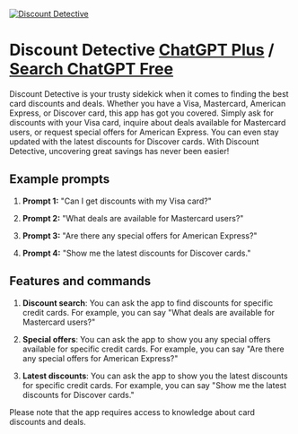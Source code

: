 
[![Discount Detective](https://files.oaiusercontent.com/file-smKeLP42VbyIiOw89ppAIOT8?se=2123-10-19T00%3A12%3A54Z&sp=r&sv=2021-08-06&sr=b&rscc=max-age%3D31536000%2C%20immutable&rscd=attachment%3B%20filename%3D9361cd3c-179d-4591-8715-feba42858600.png&sig=gLvfX1VPhz0x8ibj29omqs1xTS%2BpqwR5OBbT%2BvNezvk%3D)](https://chat.openai.com/g/g-S5hvJ0iFK-discount-detective)

# Discount Detective [ChatGPT Plus](https://chat.openai.com/g/g-S5hvJ0iFK-discount-detective) / [Search ChatGPT Free](https://gptcall.net/index.html#/?search=Discount%20Detective)

Discount Detective is your trusty sidekick when it comes to finding the best card discounts and deals. Whether you have a Visa, Mastercard, American Express, or Discover card, this app has got you covered. Simply ask for discounts with your Visa card, inquire about deals available for Mastercard users, or request special offers for American Express. You can even stay updated with the latest discounts for Discover cards. With Discount Detective, uncovering great savings has never been easier!

## Example prompts

1. **Prompt 1:** "Can I get discounts with my Visa card?"

2. **Prompt 2:** "What deals are available for Mastercard users?"

3. **Prompt 3:** "Are there any special offers for American Express?"

4. **Prompt 4:** "Show me the latest discounts for Discover cards."

## Features and commands

1. **Discount search**: You can ask the app to find discounts for specific credit cards. For example, you can say "What deals are available for Mastercard users?"

2. **Special offers**: You can ask the app to show you any special offers available for specific credit cards. For example, you can say "Are there any special offers for American Express?"

3. **Latest discounts**: You can ask the app to show you the latest discounts for specific credit cards. For example, you can say "Show me the latest discounts for Discover cards."

Please note that the app requires access to knowledge about card discounts and deals.


